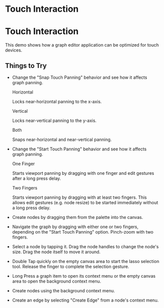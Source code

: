 <!--
 //////////////////////////////////////////////////////////////////////////////
 // @license
 // This file is part of yFiles for HTML 2.6.
 // Use is subject to license terms.
 //
 // Copyright (c) 2000-2023 by yWorks GmbH, Vor dem Kreuzberg 28,
 // 72070 Tuebingen, Germany. All rights reserved.
 //
 //////////////////////////////////////////////////////////////////////////////
-->
# Touch Interaction

# Touch Interaction

This demo shows how a graph editor application can be optimized for touch devices.

## Things to Try

- Change the "Snap Touch Panning" behavior and see how it affects graph panning.

  Horizontal

  Locks near-horizontal panning to the x-axis.

  Vertical

  Locks near-vertical panning to the y-axis.

  Both

  Snaps near-horizontal and near-vertical panning.

- Change the "Start Touch Panning" behavior and see how it affects graph panning.

  One Finger

  Starts viewport panning by dragging with one finger and edit gestures after a long press delay.

  Two Fingers

  Starts viewport panning by dragging with at least two fingers. This allows edit gestures (e.g. node resize) to be started immediately without a long press delay.

- Create nodes by dragging them from the palette into the canvas.
- Navigate the graph by dragging with either one or two fingers, depending on the "Start Touch Panning" option. Pinch-zoom with two fingers.
- Select a node by tapping it. Drag the node handles to change the node's size. Drag the node itself to move it around.
- Double Tap quickly on the empty canvas area to start the lasso selection tool. Release the finger to complete the selection gesture.
- Long Press a graph item to open its context menu or the empty canvas area to open the background context menu.
- Create nodes using the background context menu.
- Create an edge by selecting "Create Edge" from a node's context menu.
